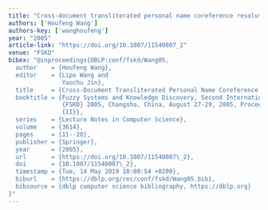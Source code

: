 ```yaml
---
title: "Cross-document transliterated personal name coreference resolution"
authors: ['Houfeng Wang']
authors-key: ['wanghoufeng']
year: "2005"
article-link: "https://doi.org/10.1007/11540007_2"
venue: "FSKD"
bibex: "@inproceedings{DBLP:conf/fskd/Wang05,
  author    = {Houfeng Wang},
  editor    = {Lipo Wang and
               Yaochu Jin},
  title     = {Cross-Document Transliterated Personal Name Coreference Resolution},
  booktitle = {Fuzzy Systems and Knowledge Discovery, Second International Conference,
               {FSKD} 2005, Changsha, China, August 27-29, 2005, Proceedings, Part
               {II}},
  series    = {Lecture Notes in Computer Science},
  volume    = {3614},
  pages     = {11--20},
  publisher = {Springer},
  year      = {2005},
  url       = {https://doi.org/10.1007/11540007\_2},
  doi       = {10.1007/11540007\_2},
  timestamp = {Tue, 14 May 2019 10:00:54 +0200},
  biburl    = {https://dblp.org/rec/conf/fskd/Wang05.bib},
  bibsource = {dblp computer science bibliography, https://dblp.org}
}"
---
```

